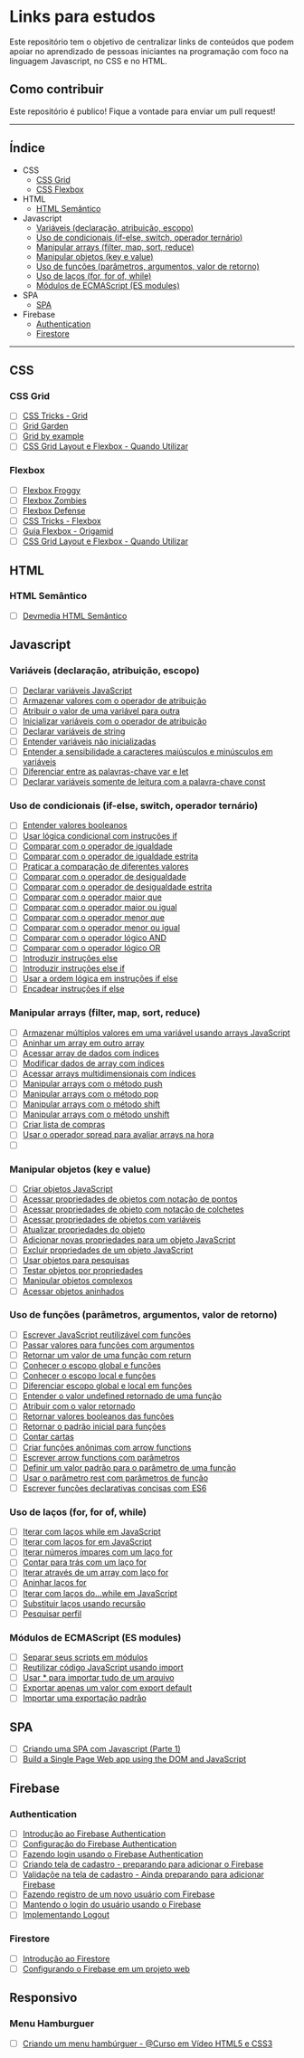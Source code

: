 # Links para estudos

Este repositório tem o objetivo de centralizar links de conteúdos que podem apoiar no aprendizado de pessoas iniciantes na programação com foco na linguagem Javascript, no CSS e no HTML.

## Como contribuir

Este repositório é publico! Fique a vontade para enviar um pull request! 

---

## Índice
- CSS
  - [CSS Grid](#css-grid)
  - [CSS Flexbox](#css-flexbox)
- HTML
  - [HTML Semântico](#html-semântico) 
- Javascript
  - [Variáveis (declaração, atribuição, escopo)](#variáveis-declaração-atribuição-escopo)
  - [Uso de condicionais (if-else, switch, operador ternário)](#uso-de-condicionais-if-else-switch-operador-ternário)
  - [Manipular arrays (filter, map, sort, reduce)](#manipular-arrays-filter-map-sort-reduce)
  - [Manipular objetos (key e value)](#manipular-objetos-key-e-value)
  - [Uso de funções (parâmetros, argumentos, valor de retorno)](#uso-de-funções-parâmetros-argumentos-valor-de-retorno)
  - [Uso de laços (for, for of, while)](#uso-de-laços-for-for-of-while)
  - [Módulos de ECMAScript (ES modules)](#módulos-de-ECMAScript-ES-modules)
- SPA
  - [SPA](#SPA)
- Firebase
  - [Authentication](#authentication)
  - [Firestore](#firestore)
---
## CSS

### CSS Grid
- [ ] [CSS Tricks - Grid](https://css-tricks.com/snippets/css/complete-guide-grid/)
- [ ] [Grid Garden](https://cssgridgarden.com/)
- [ ] [Grid by example](https://gridbyexample.com/examples/)
- [ ] [CSS Grid Layout e Flexbox - Quando Utilizar](https://www.youtube.com/watch?v=x-4z_u8LcGc)

### Flexbox
- [ ] [Flexbox Froggy](https://flexboxfroggy.com/)
- [ ] [Flexbox Zombies](https://mastery.games/flexboxzombies/)
- [ ] [Flexbox Defense](http://www.flexboxdefense.com/)
- [ ] [CSS Tricks - Flexbox](https://css-tricks.com/snippets/css/a-guide-to-flexbox/)
- [ ] [Guia Flexbox - Origamid](https://origamid.com/projetos/flexbox-guia-completo/)
- [ ] [CSS Grid Layout e Flexbox - Quando Utilizar](https://www.youtube.com/watch?v=x-4z_u8LcGc)

## HTML

### HTML Semântico
- [ ] [Devmedia HTML Semântico](https://www.devmedia.com.br/html-semantico-conheca-os-elementos-semanticos-da-html5/38065)

## Javascript

### Variáveis (declaração, atribuição, escopo)
- [ ] [Declarar variáveis JavaScript](https://www.freecodecamp.org/portuguese/learn/javascript-algorithms-and-data-structures/basic-javascript/declare-javascript-variables)
- [ ] [Armazenar valores com o operador de atribuição](https://www.freecodecamp.org/portuguese/learn/javascript-algorithms-and-data-structures/basic-javascript/storing-values-with-the-assignment-operator)
- [ ] [Atribuir o valor de uma variável para outra](https://www.freecodecamp.org/portuguese/learn/javascript-algorithms-and-data-structures/basic-javascript/assigning-the-value-of-one-variable-to-another)
- [ ] [Inicializar variáveis com o operador de atribuição](https://www.freecodecamp.org/portuguese/learn/javascript-algorithms-and-data-structures/basic-javascript/initializing-variables-with-the-assignment-operator)
- [ ] [Declarar variáveis de string](https://www.freecodecamp.org/portuguese/learn/javascript-algorithms-and-data-structures/basic-javascript/declare-string-variables)
- [ ] [Entender variáveis não inicializadas](https://www.freecodecamp.org/portuguese/learn/javascript-algorithms-and-data-structures/basic-javascript/understanding-uninitialized-variables)
- [ ] [Entender a sensibilidade a caracteres maiúsculos e minúsculos em variáveis](https://www.freecodecamp.org/portuguese/learn/javascript-algorithms-and-data-structures/basic-javascript/understanding-case-sensitivity-in-variables)
- [ ] [Diferenciar entre as palavras-chave var e let](https://www.freecodecamp.org/portuguese/learn/javascript-algorithms-and-data-structures/basic-javascript/explore-differences-between-the-var-and-let-keywords)
- [ ] [Declarar variáveis somente de leitura com a palavra-chave const](https://www.freecodecamp.org/portuguese/learn/javascript-algorithms-and-data-structures/basic-javascript/declare-a-read-only-variable-with-the-const-keyword)

### Uso de condicionais (if-else, switch, operador ternário)

- [ ] [Entender valores booleanos](https://www.freecodecamp.org/learn/javascript-algorithms-and-data-structures/basic-javascript/understanding-boolean-values)
- [ ] [Usar lógica condicional com instruções if](https://www.freecodecamp.org/learn/javascript-algorithms-and-data-structures/basic-javascript/use-conditional-logic-with-if-statements)
- [ ] [Comparar com o operador de igualdade](https://www.freecodecamp.org/learn/javascript-algorithms-and-data-structures/basic-javascript/comparison-with-the-equality-operator)
- [ ] [Comparar com o operador de igualdade estrita](https://www.freecodecamp.org/learn/javascript-algorithms-and-data-structures/basic-javascript/comparison-with-the-strict-equality-operator)
- [ ] [Praticar a comparação de diferentes valores](https://www.freecodecamp.org/learn/javascript-algorithms-and-data-structures/basic-javascript/practice-comparing-different-values)
- [ ] [Comparar com o operador de desigualdade](https://www.freecodecamp.org/learn/javascript-algorithms-and-data-structures/basic-javascript/comparison-with-the-inequality-operator)
- [ ] [Comparar com o operador de desigualdade estrita](https://www.freecodecamp.org/learn/javascript-algorithms-and-data-structures/basic-javascript/comparison-with-the-strict-inequality-operator)
- [ ] [Comparar com o operador maior que](https://www.freecodecamp.org/learn/javascript-algorithms-and-data-structures/basic-javascript/comparison-with-the-greater-than-operator)
- [ ] [Comparar com o operador maior ou igual](https://www.freecodecamp.org/learn/javascript-algorithms-and-data-structures/basic-javascript/comparison-with-the-greater-than-or-equal-to-operator)
- [ ] [Comparar com o operador menor que](https://www.freecodecamp.org/learn/javascript-algorithms-and-data-structures/basic-javascript/comparison-with-the-less-than-operator)
- [ ] [Comparar com o operador menor ou igual](https://www.freecodecamp.org/learn/javascript-algorithms-and-data-structures/basic-javascript/comparison-with-the-less-than-or-equal-to-operator)
- [ ] [Comparar com o operador lógico AND](https://www.freecodecamp.org/learn/javascript-algorithms-and-data-structures/basic-javascript/comparisons-with-the-logical-and-operator)
- [ ] [Comparar com o operador lógico OR](https://www.freecodecamp.org/learn/javascript-algorithms-and-data-structures/basic-javascript/comparisons-with-the-logical-or-operator)
- [ ] [Introduzir instruções else](https://www.freecodecamp.org/learn/javascript-algorithms-and-data-structures/basic-javascript/introducing-else-statements)
- [ ] [Introduzir instruções else if](https://www.freecodecamp.org/learn/javascript-algorithms-and-data-structures/basic-javascript/introducing-else-if-statements)
- [ ] [Usar a ordem lógica em instruções if else](https://www.freecodecamp.org/learn/javascript-algorithms-and-data-structures/basic-javascript/logical-order-in-if-else-statements)
- [ ] [Encadear instruções if else
](https://www.freecodecamp.org/learn/javascript-algorithms-and-data-structures/basic-javascript/chaining-if-else-statements)

### Manipular arrays (filter, map, sort, reduce)

- [ ] [Armazenar múltiplos valores em uma variável usando arrays JavaScript](https://www.freecodecamp.org/learn/javascript-algorithms-and-data-structures/basic-javascript/store-multiple-values-in-one-variable-using-javascript-arrays)
- [ ] [Aninhar um array em outro array](https://www.freecodecamp.org/portuguese/learn/javascript-algorithms-and-data-structures/basic-javascript/nest-one-array-within-another-array)
- [ ] [Acessar array de dados com índices](https://www.freecodecamp.org/portuguese/learn/javascript-algorithms-and-data-structures/basic-javascript/access-array-data-with-indexes)
- [ ] [Modificar dados de array com índices](https://www.freecodecamp.org/portuguese/learn/javascript-algorithms-and-data-structures/basic-javascript/modify-array-data-with-indexes)
- [ ] [Acessar arrays multidimensionais com índices](https://www.freecodecamp.org/portuguese/learn/javascript-algorithms-and-data-structures/basic-javascript/access-multi-dimensional-arrays-with-indexes)
- [ ] [Manipular arrays com o método push](https://www.freecodecamp.org/portuguese/learn/javascript-algorithms-and-data-structures/basic-javascript/manipulate-arrays-with-push)
- [ ] [Manipular arrays com o método pop](https://www.freecodecamp.org/portuguese/learn/javascript-algorithms-and-data-structures/basic-javascript/manipulate-arrays-with-pop)
- [ ] [Manipular arrays com o método shift](https://www.freecodecamp.org/portuguese/learn/javascript-algorithms-and-data-structures/basic-javascript/manipulate-arrays-with-shift)
- [ ] [Manipular arrays com o método unshift](https://www.freecodecamp.org/portuguese/learn/javascript-algorithms-and-data-structures/basic-javascript/manipulate-arrays-with-unshift)
- [ ] [Criar lista de compras](https://www.freecodecamp.org/portuguese/learn/javascript-algorithms-and-data-structures/basic-javascript/shopping-list)
- [ ] [Usar o operador spread para avaliar arrays na hora](https://www.freecodecamp.org/portuguese/learn/javascript-algorithms-and-data-structures/es6/use-the-spread-operator-to-evaluate-arrays-in-place)
- [ ] [](https://www.freecodecamp.org/portuguese/learn/javascript-algorithms-and-data-structures/es6/use-destructuring-assignment-with-the-rest-parameter-to-reassign-array-elements)

### Manipular objetos (key e value)
- [ ] [Criar objetos JavaScript](https://www.freecodecamp.org/portuguese/learn/javascript-algorithms-and-data-structures/basic-javascript/build-javascript-objects)
- [ ] [Acessar propriedades de objetos com notação de pontos](https://www.freecodecamp.org/portuguese/learn/javascript-algorithms-and-data-structures/basic-javascript/accessing-object-properties-with-dot-notation)
- [ ] [Acessar propriedades de objeto com notação de colchetes](https://www.freecodecamp.org/portuguese/learn/javascript-algorithms-and-data-structures/basic-javascript/accessing-object-properties-with-bracket-notation)
- [ ] [Acessar propriedades de objetos com variáveis](https://www.freecodecamp.org/portuguese/learn/javascript-algorithms-and-data-structures/basic-javascript/accessing-object-properties-with-variables)
- [ ] [Atualizar propriedades do objeto](https://www.freecodecamp.org/portuguese/learn/javascript-algorithms-and-data-structures/basic-javascript/updating-object-properties)
- [ ] [Adicionar novas propriedades para um objeto JavaScript](https://www.freecodecamp.org/portuguese/learn/javascript-algorithms-and-data-structures/basic-javascript/add-new-properties-to-a-javascript-object)
- [ ] [Excluir propriedades de um objeto JavaScript](https://www.freecodecamp.org/portuguese/learn/javascript-algorithms-and-data-structures/basic-javascript/delete-properties-from-a-javascript-object)
- [ ] [Usar objetos para pesquisas](https://www.freecodecamp.org/portuguese/learn/javascript-algorithms-and-data-structures/basic-javascript/using-objects-for-lookups)
- [ ] [Testar objetos por propriedades](https://www.freecodecamp.org/portuguese/learn/javascript-algorithms-and-data-structures/basic-javascript/testing-objects-for-properties)
- [ ] [Manipular objetos complexos](https://www.freecodecamp.org/portuguese/learn/javascript-algorithms-and-data-structures/basic-javascript/manipulating-complex-objects)
- [ ] [Acessar objetos aninhados](https://www.freecodecamp.org/portuguese/learn/javascript-algorithms-and-data-structures/basic-javascript/accessing-nested-objects)

### Uso de funções (parâmetros, argumentos, valor de retorno)

- [ ] [Escrever JavaScript reutilizável com funções](https://www.freecodecamp.org/portuguese/learn/javascript-algorithms-and-data-structures/basic-javascript/write-reusable-javascript-with-functions)
- [ ] [Passar valores para funções com argumentos](https://www.freecodecamp.org/portuguese/learn/javascript-algorithms-and-data-structures/basic-javascript/passing-values-to-functions-with-arguments)
- [ ] [Retornar um valor de uma função com return](https://www.freecodecamp.org/portuguese/learn/javascript-algorithms-and-data-structures/basic-javascript/return-a-value-from-a-function-with-return)
- [ ] [Conhecer o escopo global e funções](https://www.freecodecamp.org/portuguese/learn/javascript-algorithms-and-data-structures/basic-javascript/global-scope-and-functions)
- [ ] [Conhecer o escopo local e funções](https://www.freecodecamp.org/portuguese/learn/javascript-algorithms-and-data-structures/basic-javascript/local-scope-and-functions)
- [ ] [Diferenciar escopo global e local em funções](https://www.freecodecamp.org/portuguese/learn/javascript-algorithms-and-data-structures/basic-javascript/global-vs--local-scope-in-functions)
- [ ] [Entender o valor undefined retornado de uma função](https://www.freecodecamp.org/portuguese/learn/javascript-algorithms-and-data-structures/basic-javascript/understanding-undefined-value-returned-from-a-function)
- [ ] [Atribuir com o valor retornado](https://www.freecodecamp.org/portuguese/learn/javascript-algorithms-and-data-structures/basic-javascript/assignment-with-a-returned-value)
- [ ] [Retornar valores booleanos das funções](https://www.freecodecamp.org/portuguese/learn/javascript-algorithms-and-data-structures/basic-javascript/returning-boolean-values-from-functions)
- [ ] [Retornar o padrão inicial para funções](https://www.freecodecamp.org/portuguese/learn/javascript-algorithms-and-data-structures/basic-javascript/return-early-pattern-for-functions)
- [ ] [Contar cartas](https://www.freecodecamp.org/portuguese/learn/javascript-algorithms-and-data-structures/basic-javascript/counting-cards)
- [ ] [Criar funções anônimas com arrow functions](https://www.freecodecamp.org/portuguese/learn/javascript-algorithms-and-data-structures/es6/use-arrow-functions-to-write-concise-anonymous-functions)
- [ ] [Escrever arrow functions com parâmetros](https://www.freecodecamp.org/portuguese/learn/javascript-algorithms-and-data-structures/es6/write-arrow-functions-with-parameters)
- [ ] [Definir um valor padrão para o parâmetro de uma função](https://www.freecodecamp.org/portuguese/learn/javascript-algorithms-and-data-structures/es6/set-default-parameters-for-your-functions)
- [ ] [Usar o parâmetro rest com parâmetros de função](https://www.freecodecamp.org/portuguese/learn/javascript-algorithms-and-data-structures/es6/use-the-rest-parameter-with-function-parameters)
- [ ] [Escrever funções declarativas concisas com ES6](https://www.freecodecamp.org/portuguese/learn/javascript-algorithms-and-data-structures/es6/write-concise-declarative-functions-with-es6)

### Uso de laços (for, for of, while)

- [ ] [Iterar com laços while em JavaScript
](https://www.freecodecamp.org/portuguese/learn/javascript-algorithms-and-data-structures/basic-javascript/iterate-with-javascript-while-loops)
- [ ] [Iterar com laços for em JavaScript](https://www.freecodecamp.org/portuguese/learn/javascript-algorithms-and-data-structures/basic-javascript/iterate-with-javascript-for-loops)
- [ ] [Iterar números ímpares com um laço for](https://www.freecodecamp.org/portuguese/learn/javascript-algorithms-and-data-structures/basic-javascript/iterate-odd-numbers-with-a-for-loop)
- [ ] [Contar para trás com um laço for](https://www.freecodecamp.org/portuguese/learn/javascript-algorithms-and-data-structures/basic-javascript/count-backwards-with-a-for-loop)
- [ ] [Iterar através de um array com laço for](https://www.freecodecamp.org/portuguese/learn/javascript-algorithms-and-data-structures/basic-javascript/iterate-through-an-array-with-a-for-loop)
- [ ] [Aninhar laços for](https://www.freecodecamp.org/portuguese/learn/javascript-algorithms-and-data-structures/basic-javascript/nesting-for-loops)
- [ ] [Iterar com laços do...while em JavaScript](https://www.freecodecamp.org/portuguese/learn/javascript-algorithms-and-data-structures/basic-javascript/iterate-with-javascript-do---while-loops)
- [ ] [Substituir laços usando recursão](https://www.freecodecamp.org/portuguese/learn/javascript-algorithms-and-data-structures/basic-javascript/replace-loops-using-recursion)
- [ ] [Pesquisar perfil](https://www.freecodecamp.org/portuguese/learn/javascript-algorithms-and-data-structures/basic-javascript/profile-lookup)

### Módulos de ECMAScript (ES modules)
- [ ] [Separar seus scripts em módulos](https://www.freecodecamp.org/portuguese/learn/javascript-algorithms-and-data-structures/es6/create-a-module-script)
- [ ] [Reutilizar código JavaScript usando import](https://www.freecodecamp.org/portuguese/learn/javascript-algorithms-and-data-structures/es6/reuse-javascript-code-using-import)
- [ ] [Usar * para importar tudo de um arquivo](https://www.freecodecamp.org/portuguese/learn/javascript-algorithms-and-data-structures/es6/use--to-import-everything-from-a-file)
- [ ] [Exportar apenas um valor com export default](https://www.freecodecamp.org/portuguese/learn/javascript-algorithms-and-data-structures/es6/create-an-export-fallback-with-export-default)
- [ ] [Importar uma exportação padrão](https://www.freecodecamp.org/portuguese/learn/javascript-algorithms-and-data-structures/es6/import-a-default-export)

## SPA
- [ ] [Criando uma SPA com Javascript (Parte 1)](https://www.youtube.com/watch?v=hf8x3A1e57Y)
- [ ] [Build a Single Page Web app using the DOM and JavaScript](https://itnext.io/build-a-single-page-web-app-javascript-and-the-dom-90c99b08f8a9)

## Firebase

### Authentication
- [ ] [Introdução ao Firebase Authentication](https://www.youtube.com/watch?v=NZzekYgLYdg)
- [ ] [Configuração do Firebase Authentication](https://www.youtube.com/watch?v=2VyFISV-KfY)
- [ ] [Fazendo login usando o Firebase Authentication](https://www.youtube.com/watch?v=FCT6RvITXwc)
- [ ] [Criando tela de cadastro - preparando para adicionar o Firebase](https://www.youtube.com/watch?v=bv7YFmgeoCU)
- [ ] [Validaçõe na tela de cadastro - Ainda preparando para adicionar Firebase](https://www.youtube.com/watch?v=_DNY4gu6AbQ)
- [ ] [Fazendo registro de um novo usuário com Firebase](https://www.youtube.com/watch?v=tca_0b51mAQ)
- [ ] [Mantendo o login do usuário usando o Firebase](https://www.youtube.com/watch?v=S38VJT3Eq6g)
- [ ] [Implementando Logout](https://www.youtube.com/watch?v=L1FV588i_aQ)

### Firestore
- [ ] [Introdução ao Firestore](https://www.youtube.com/watch?v=DuIOsh1WL5Y)
- [ ] [Configurando o Firebase em um projeto web](https://www.youtube.com/watch?v=oFp7twsVEiE&list=PL9hacQcvMBGClsXFAkMEnmaR66icyjs_C)

## Responsivo

### Menu Hamburguer
- [ ] [Criando um menu hambúrguer - @Curso em Vídeo HTML5 e CSS3](https://www.youtube.com/watch?v=Dd6Z3gkud18)

